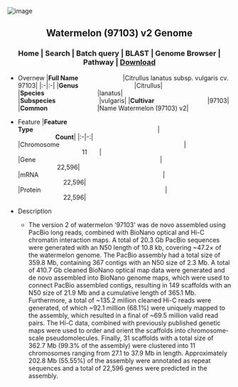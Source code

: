 ![image](https://user-images.githubusercontent.com/50602960/150977904-e232ed73-0fa2-41c0-b149-c1d0963f31ed.png)
## <div align='center'>Watermelon (97103) v2 Genome</div>
### <div align='center'>Home | Search | Batch query | BLAST | Genome Browser | Pathway | [Download](https://github.com/pengwenwakaka/lxp/raw/main/mutationdata/ems4.ann.vcf)</div>
+ Overnew
    |**Full Name**&emsp;&emsp;&emsp;&emsp;&emsp;&emsp;&emsp;&thinsp;|Citrullus lanatus subsp. vulgaris cv. 97103|
    |:-|:-|
    |**Genus**&emsp;&emsp;&emsp;&emsp;&emsp;&emsp;&emsp;&emsp;&emsp;|Citrullus|
    |**Species**&emsp;&emsp;&emsp;&emsp;&emsp;&emsp;&emsp;&emsp;&thinsp;&thinsp;&thinsp;|lanatus|
    |**Subspecies**&emsp;&emsp;&emsp;&emsp;&emsp;&emsp;&emsp;|vulgaris|
    |**Cultivar**&emsp;&emsp;&emsp;&emsp;&emsp;&emsp;&emsp;&emsp;&thinsp;&thinsp;&thinsp;|97103|
    |**Common**&emsp;&emsp;&emsp;&emsp;&emsp;&emsp;&emsp;&emsp;|Name	Watermelon (97103) v2|
  
  
+ Feature 
    |**Feature Type**&emsp;&emsp;&emsp;&emsp;&emsp;&emsp;&emsp;&emsp;&emsp;&emsp;&emsp;&emsp;&emsp;&emsp;&emsp;&emsp;&emsp;&emsp;&emsp;&emsp;|&emsp;&emsp;&emsp;&emsp;&emsp;&emsp;&emsp;&emsp;&emsp;&emsp;&emsp;&emsp;&emsp;&emsp;&emsp;&emsp;&emsp;**Count**|
    |:-|-:|     
   |Chromosome&emsp;&emsp;&emsp;&emsp;&emsp;&emsp;&emsp;&emsp;&emsp;&emsp;&emsp;&emsp;&emsp;&emsp;&emsp;&emsp;&emsp;&emsp;&emsp;&emsp;|&emsp;&emsp;&emsp;&emsp;&emsp;&emsp;&emsp;&emsp;&emsp;&emsp;&emsp;&emsp;&emsp;&emsp;&emsp;&emsp;&emsp;	11&emsp;&emsp;|
   |Gene&emsp;&emsp;&emsp;&emsp;&emsp;&emsp;&emsp;&emsp;&emsp;&emsp;&emsp;&emsp;&emsp;&emsp;&emsp;&emsp;&emsp;&emsp;&emsp;&emsp;|&emsp;&emsp;&emsp;&emsp;&emsp;&emsp;&emsp;&emsp;&emsp;&emsp;&emsp;&emsp;&emsp;&emsp;&emsp;&emsp;&emsp;	22,596|
   |mRNA&emsp;&emsp;&emsp;&emsp;&emsp;&emsp;&emsp;&emsp;&emsp;&emsp;&emsp;&emsp;&emsp;&emsp;&emsp;&emsp;&emsp;&emsp;&emsp;&emsp;|&emsp;&emsp;&emsp;&emsp;&emsp;&emsp;&emsp;&emsp;&emsp;&emsp;&emsp;&emsp;&emsp;&emsp;&emsp;&emsp;&emsp;	22,596|
   |Protein&emsp;&emsp;&emsp;&emsp;&emsp;&emsp;&emsp;&emsp;&emsp;&emsp;&emsp;&emsp;&emsp;&emsp;&emsp;&emsp;&emsp;&emsp;&emsp;&emsp;|&emsp;&emsp;&emsp;&emsp;&emsp;&emsp;&emsp;&emsp;&emsp;&emsp;&emsp;&emsp;&emsp;&emsp;&emsp;&emsp;&emsp;	22,596|
+ Description  
    + The version 2 of watermelon ‘97103’ was de novo assembled using PacBio long reads, combined with BioNano optical and Hi-C chromatin interaction maps. A total of 20.3 Gb PacBio sequences were generated with an N50 length of 10.8 kb, covering ~47.2× of the watermelon genome. The PacBio assembly had a total size of 359.8 Mb, containing 367 contigs with an N50 size of 2.3 Mb. A total of 410.7 Gb cleaned BioNano optical map data were generated and de novo assembled into BioNano genome maps, which were used to connect PacBio assembled contigs, resulting in 149 scaffolds with an N50 size of 21.9 Mb and a cumulative length of 365.1 Mb. Furthermore, a total of ~135.2 million cleaned Hi-C reads were generated, of which ~92.1 million (68.1%) were uniquely mapped to the assembly, which resulted in a final of ~69.5 million valid read pairs. The Hi-C data, combined with previously published genetic maps were used to order and orient the scaffolds into chromosome-scale pseudomolecules. Finally, 31 scaffolds with a total size of 362.7 Mb (99.3% of the assembly) were clustered into 11 chromosomes ranging from 27.1 to 37.9 Mb in length. Approximately 202.8 Mb (55.55%) of the assembly were annotated as repeat sequences and a total of 22,596 genes were predicted in the assembly.

